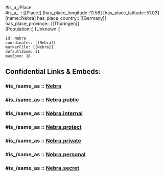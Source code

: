﻿---
confidential: public
isDeleted: false
location:
- 51.03
- 11.58
mapmarker: city
mapzoom:
- 7
- 12
SpocWebEntityId: 32761
tags:
- geo/City
type: City
---

#is_a_/Place  
#is_a_ :: [[Place]] 
[has_place_longitude::11.58] 
[has_place_latitude::51.03] 
[name::Nebra] 
has_place_country:: [[Germany]]  
has_place_province:: [[Thüringen]]  
[Population::] 
[Unknown::] 


```leaflet
id: Nebra
coordinates: [[Nebra]] 
markerFile: [[Nebra]] 
defaultZoom: 11 
maxZoom: 18
```


## Confidential Links & Embeds: 

### #is_/same_as :: [Nebra](/_Standards/Earth/Continent/Europe/Europe~Central/Germany/Germany~East/Thüringen/counties~TH/Weimarer_Land/cities~Weimarer_Land/Bad_Sulza/City/Nebra.md) 

### #is_/same_as :: [Nebra.public](/_public/Earth/Continent/Europe/Europe~Central/Germany/Germany~East/Thüringen/counties~TH/Weimarer_Land/cities~Weimarer_Land/Bad_Sulza/City/Nebra.public.md) 

### #is_/same_as :: [Nebra.internal](/_internal/Earth/Continent/Europe/Europe~Central/Germany/Germany~East/Thüringen/counties~TH/Weimarer_Land/cities~Weimarer_Land/Bad_Sulza/City/Nebra.internal.md) 

### #is_/same_as :: [Nebra.protect](/_protect/Earth/Continent/Europe/Europe~Central/Germany/Germany~East/Thüringen/counties~TH/Weimarer_Land/cities~Weimarer_Land/Bad_Sulza/City/Nebra.protect.md) 

### #is_/same_as :: [Nebra.private](/_private/Earth/Continent/Europe/Europe~Central/Germany/Germany~East/Thüringen/counties~TH/Weimarer_Land/cities~Weimarer_Land/Bad_Sulza/City/Nebra.private.md) 

### #is_/same_as :: [Nebra.personal](/_personal/Earth/Continent/Europe/Europe~Central/Germany/Germany~East/Thüringen/counties~TH/Weimarer_Land/cities~Weimarer_Land/Bad_Sulza/City/Nebra.personal.md) 

### #is_/same_as :: [Nebra.secret](/_secret/Earth/Continent/Europe/Europe~Central/Germany/Germany~East/Thüringen/counties~TH/Weimarer_Land/cities~Weimarer_Land/Bad_Sulza/City/Nebra.secret.md)

